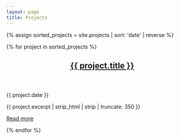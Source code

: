 ```yaml
---
layout: page
title: Projects
---
```


{% assign sorted_projects = site.projects | sort: 'date' | reverse %}

<div class="layout--articles">
  <div class="article-list items items--divided">
    {% for project in sorted_projects %}
      <article class="item">
        <header>
          <a href="{{ project.url }}"><h2>{{ project.title }}</h2></a>
        </header>
        <div class="item__content">
          <p>{{ project.date }}</p>
          <div class="article__content">
            {{ project.excerpt | strip_html | strip | truncate: 350 }}
          </div>
          <p><a href="{{ project.url }}">Read more</a></p>
        </div>
      </article>
    {% endfor %}
  </div>
</div>
